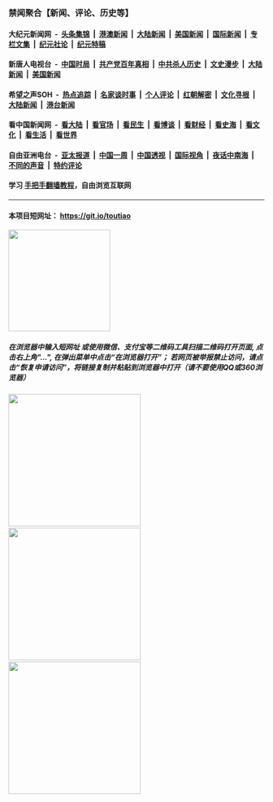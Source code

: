 ### 禁闻聚合【新闻、评论、历史等】

#### 大纪元新闻网 &nbsp;-&nbsp; [头条集锦](indexes/E头条集锦.md?t=02050833) &nbsp;|&nbsp; [港澳新闻](indexes/E港澳新闻.md?t=02050833)  &nbsp;|&nbsp; [大陆新闻](indexes/E大陆新闻.md?t=02050833) &nbsp;|&nbsp; [美国新闻](indexes/E美国新闻.md?t=02050833) &nbsp;|&nbsp; [国际新闻](indexes/E国际新闻.md?t=02050833) &nbsp;|&nbsp; [专栏文集](indexes/E专栏文集.md?t=02050833) &nbsp;|&nbsp; [纪元社论](indexes/E纪元社论.md?t=02050833) &nbsp;|&nbsp; [纪元特稿](indexes/E纪元特稿.md?t=02050833) 

#### 新唐人电视台 &nbsp;-&nbsp; [中国时局](indexes/N中国时局.md?t=02050833) &nbsp;|&nbsp; [共产党百年真相](indexes/N共产党百年真相.md?t=02050833) &nbsp;|&nbsp; [中共杀人历史](indexes/N中共杀人历史.md?t=02050833) &nbsp;|&nbsp; [文史漫步](indexes/N文史漫步.md?t=02050833) &nbsp;|&nbsp; [大陆新闻](indexes/N大陆新闻.md?t=02050833) &nbsp;|&nbsp; [美国新闻](indexes/N美国新闻.md?t=02050833)

#### 希望之声SOH &nbsp;-&nbsp; [热点追踪](indexes/H热点追踪.md?t=02050833) &nbsp;|&nbsp; [名家谈时事](indexes/H名家谈时事.md?t=02050833) &nbsp;|&nbsp; [个人评论](indexes/H个人评论.md?t=02050833)  &nbsp;|&nbsp; [红朝解密](indexes/H红朝解密.md?t=02050833) &nbsp;|&nbsp; [文化寻根](indexes/H文化寻根.md?t=02050833) &nbsp;|&nbsp; [大陆新闻](indexes/H大陆新闻.md?t=02050833) &nbsp;|&nbsp; [港台新闻](indexes/H港台新闻.md?t=02050833)

#### 看中国新闻网 &nbsp;-&nbsp; [看大陆](indexes/S看大陆.md?t=02050833) &nbsp;|&nbsp; [看官场](indexes/S看官场.md?t=02050833) &nbsp;|&nbsp; [看民生](indexes/S看民生.md?t=02050833)  &nbsp;|&nbsp; [看博谈](indexes/S看博谈.md?t=02050833) &nbsp;|&nbsp; [看财经](indexes/S看财经.md?t=02050833) &nbsp;|&nbsp; [看史海](indexes/S看史海.md?t=02050833) &nbsp;|&nbsp; [看文化](indexes/S看文化.md?t=02050833) &nbsp;|&nbsp; [看生活](indexes/S看生活.md?t=02050833) &nbsp;|&nbsp; [看世界](indexes/S看世界.md?t=02050833)

#### 自由亚洲电台 &nbsp;-&nbsp; [亚太报道](indexes/R亚太报道.md?t=02050833) &nbsp;|&nbsp; [中国一周](indexes/R中国一周.md?t=02050833) &nbsp;|&nbsp; [中国透视](indexes/R中国透视.md?t=02050833)  &nbsp;|&nbsp; [国际视角](indexes/R国际视角.md?t=02050833) &nbsp;|&nbsp; [夜话中南海](indexes/R夜话中南海.md?t=02050833) &nbsp;|&nbsp; [不同的声音](indexes/R不同的声音.md?t=02050833) &nbsp;|&nbsp; [特约评论](indexes/R特约评论.md?t=02050833)

#### 学习 [手把手翻墙教程](https://github.com/gfw-breaker/guides/wiki)，自由浏览互联网

----

#### 本项目短网址： https://git.io/toutiao
<img src="https://raw.githubusercontent.com/gfw-breaker/banned-news/master/scripts/img/qr.png" width="200px"/>  

##### 在浏览器中输入短网址 或使用微信、支付宝等二维码工具扫描二维码打开页面, 点击右上角"...", 在弹出菜单中点击“在浏览器打开”； 若网页被举报禁止访问，请点击“恢复申请访问”，将链接复制并粘贴到浏览器中打开（请不要使用QQ或360浏览器）

<img src="https://raw.githubusercontent.com/gfw-breaker/banned-news/master/scripts/img/1.png" width="260px"/> &nbsp; <img src="https://raw.githubusercontent.com/gfw-breaker/banned-news/master/scripts/img/2.png" width="260px"/> &nbsp; <img src="https://raw.githubusercontent.com/gfw-breaker/banned-news/master/scripts/img/3.png" width="260px"/>
